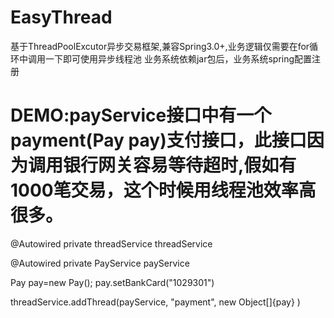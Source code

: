 # EasyThread
基于ThreadPoolExcutor异步交易框架,兼容Spring3.0+,业务逻辑仅需要在for循环中调用一下即可使用异步线程池
业务系统依赖jar包后，业务系统spring配置注册<bean id="threadService" class="com.thread.asyc.spring.AsynServiceFactoryBean">

# DEMO:payService接口中有一个payment(Pay pay)支付接口，此接口因为调用银行网关容易等待超时,假如有1000笔交易，这个时候用线程池效率高很多。

@Autowired
private  threadService threadService

@Autowired
private  PayService payService

Pay pay=new Pay();
pay.setBankCard("1029301")


threadService.addThread(payService, "payment", new Object[]{pay} )
